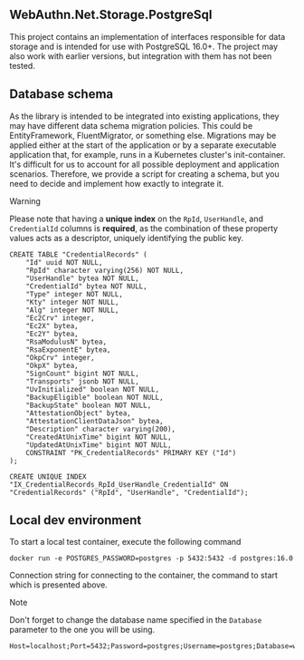 ## WebAuthn.Net.Storage.PostgreSql

This project contains an implementation of interfaces responsible for data storage and is intended for use with PostgreSQL 16.0+. The project may also work with earlier versions, but integration with them has not been tested.

## Database schema

As the library is intended to be integrated into existing applications, they may have different data schema migration policies. This could be EntityFramework, FluentMigrator, or something else. Migrations may be applied either at the start of the application or by a separate executable application that, for example, runs in a Kubernetes cluster's init-container. It's difficult for us to account for all possible deployment and application scenarios. Therefore, we provide a script for creating a schema, but you need to decide and implement how exactly to integrate it.

> [!WARNING]
> Please note that having a **unique index** on the `RpId`, `UserHandle`, and `CredentialId` columns is **required**, as the combination of these property values acts as a descriptor, uniquely identifying the public key.

```postgresql
CREATE TABLE "CredentialRecords" (
    "Id" uuid NOT NULL,
    "RpId" character varying(256) NOT NULL,
    "UserHandle" bytea NOT NULL,
    "CredentialId" bytea NOT NULL,
    "Type" integer NOT NULL,
    "Kty" integer NOT NULL,
    "Alg" integer NOT NULL,
    "Ec2Crv" integer,
    "Ec2X" bytea,
    "Ec2Y" bytea,
    "RsaModulusN" bytea,
    "RsaExponentE" bytea,
    "OkpCrv" integer,
    "OkpX" bytea,
    "SignCount" bigint NOT NULL,
    "Transports" jsonb NOT NULL,
    "UvInitialized" boolean NOT NULL,
    "BackupEligible" boolean NOT NULL,
    "BackupState" boolean NOT NULL,
    "AttestationObject" bytea,
    "AttestationClientDataJson" bytea,
    "Description" character varying(200),
    "CreatedAtUnixTime" bigint NOT NULL,
    "UpdatedAtUnixTime" bigint NOT NULL,
    CONSTRAINT "PK_CredentialRecords" PRIMARY KEY ("Id")
);

CREATE UNIQUE INDEX "IX_CredentialRecords_RpId_UserHandle_CredentialId" ON "CredentialRecords" ("RpId", "UserHandle", "CredentialId");
```

## Local dev environment

To start a local test container, execute the following command

```shell
docker run -e POSTGRES_PASSWORD=postgres -p 5432:5432 -d postgres:16.0
```

Connection string for connecting to the container, the command to start which is presented above.

> [!NOTE]
> Don't forget to change the database name specified in the `Database` parameter to the one you will be using.

```
Host=localhost;Port=5432;Password=postgres;Username=postgres;Database=webauthn;Pooling=True
```
